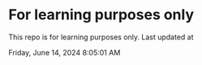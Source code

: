 # For learning purposes only
This repo is for learning purposes only.
Last updated at

Friday, June 14, 2024 8:05:01 AM

